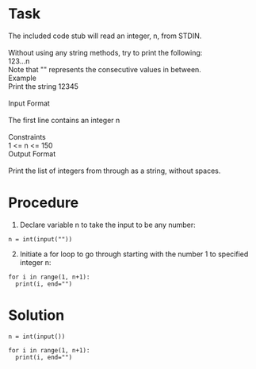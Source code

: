 # Task
The included code stub will read an integer, n, from STDIN. <br>
<br>
Without using any string methods, try to print the following: <br>
123...n<br>
Note that "" represents the consecutive values in between.<br>
Example <br>
Print the string 12345 <br>
<br>
Input Format <br>
<br>
The first line contains an integer n <br>
<br>
Constraints <br>
1 <= n <= 150 <br>
Output Format <br>
<br>
Print the list of integers from through as a string, without spaces.

# Procedure
1. Declare variable n to take the input to be any number:
```
n = int(input(""))
```
2. Initiate a for loop to go through starting with the number 1 to specified integer n:
```
for i in range(1, n+1):
  print(i, end="")
```

# Solution
```
n = int(input())
    
for i in range(1, n+1):
  print(i, end="")
```
